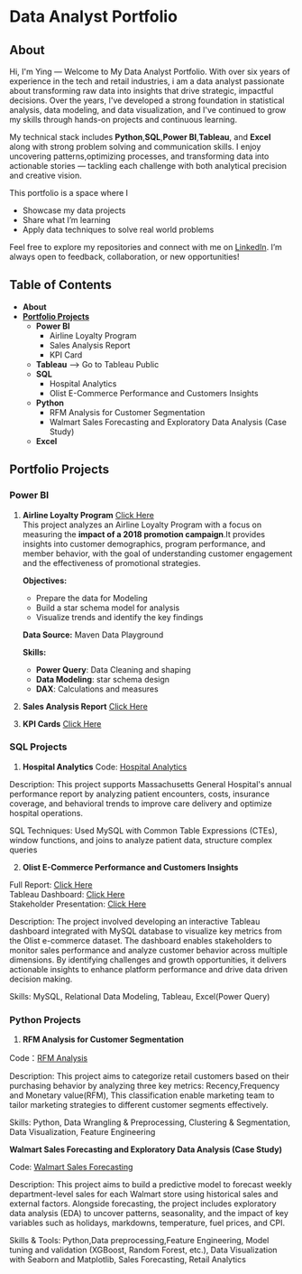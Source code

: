 
# Data Analyst Portfolio
## About 

Hi, I'm Ying — Welcome to My Data Analyst Portfolio. With over six years of experience in the tech and retail industries, i am a data analyst passionate about transforming raw data into insights that drive strategic, impactful decisions. Over the years, I've developed a strong foundation in statistical analysis, data modeling, and data visualization, and I've continued to grow my skills through hands-on projects and continuous learning.

My technical stack includes **Python**,**SQL**,**Power BI**,**Tableau**, and **Excel** along with strong problem solving and communication skills. I enjoy uncovering patterns,optimizing processes, and transforming data into actionable stories — tackling each challenge with both analytical precision and creative vision.

This portfolio is a space where I
* Showcase my data projects
* Share what I’m learning
* Apply data techniques to solve real world problems

Feel free to explore my repositories and connect with me on [LinkedIn](https://www.linkedin.com/in/jasmine-ying-zhang/). I’m always open to feedback, collaboration, or new opportunities!


## Table of Contents
* **About**
* [**Portfolio Projects**](#portfolio-projects)
  * **Power BI**
    * Airline Loyalty Program
    * Sales Analysis Report
    * KPI Card
  * **Tableau** --> Go to Tableau Public
  * **SQL**
    * Hospital Analytics
    * Olist E-Commerce Performance and Customers Insights
  * **Python**
    * RFM Analysis for Customer Segmentation
    * Walmart Sales Forecasting and Exploratory Data Analysis (Case Study)
  * **Excel**



## Portfolio Projects

### Power BI

1. **Airline Loyalty Program** [Click Here]()  
This project analyzes an Airline Loyalty Program with a focus on measuring the **impact of a 2018 promotion campaign**.It provides insights into customer demographics, program performance, and member behavior, with the goal of understanding customer engagement and the effectiveness of promotional strategies.

   **Objectives:**   
    * Prepare the data for Modeling
    * Build a star schema model for analysis
    * Visualize trends and identify the key findings
   
   **Data Source:** Maven Data Playground

   **Skills:**
    * **Power Query**: Data Cleaning and shaping
    * **Data Modeling**: star schema design
    * **DAX**: Calculations and measures

3. **Sales Analysis Report** [Click Here](https://app.powerbi.com/view?r=eyJrIjoiYTJiZWFhNjItMDNiNy00MmVlLTg5MWYtMWU4NjdkMDc0Y2FjIiwidCI6ImZmZGU3MTU5LTVlMDAtNGEzNy1hN2NhLWIyMzRlODIzM2UxMiIsImMiOjEwfQ%3D%3D)
   
4. **KPI Cards** [Click Here](https://app.powerbi.com/view?r=eyJrIjoiOGNmZDM3OGMtYzZjOS00YzMzLThjODQtMDc3ODk3ZGI2NTY4IiwidCI6ImZmZGU3MTU5LTVlMDAtNGEzNy1hN2NhLWIyMzRlODIzM2UxMiIsImMiOjEwfQ%3D%3D)

### SQL Projects

1. **Hospital Analytics**
Code: [Hospital Analytics](https://github.com/yingzhang-data/Hospital-Analytics)

Description: This project supports Massachusetts General Hospital's annual performance report by analyzing patient encounters, costs, insurance coverage, and behavioral trends to improve care delivery and optimize hospital operations.

SQL Techniques: Used MySQL with Common Table Expressions (CTEs), window functions, and joins to analyze patient data, structure complex queries  

2. **Olist E-Commerce Performance and Customers Insights**

Full Report: [Click Here](https://github.com/yingzhang-da/Olist_E-Commerce_Data_Analysis)  
Tableau Dashboard: [Click Here](https://public.tableau.com/app/profile/ying.zhang2739/viz/OlistE-CommercePerformanceandCustomersInsights/KPIsSummary)  
Stakeholder Presentation: [Click Here](https://docs.google.com/presentation/d/1BANIRmxoFIX8FTlIWr5cwrdrE1XaBONxXXgfg82vAS0/edit?usp=sharing)

Description: The project involved developing an interactive Tableau dashboard integrated with MySQL database to visualize key metrics from the Olist e-commerce dataset. The dashboard enables stakeholders to monitor sales performance and analyze customer behavior across multiple dimensions. By identifying challenges and growth opportunities, it delivers actionable insights to enhance platform performance and drive data driven decision making.

Skills: MySQL, Relational Data Modeling, Tableau, Excel(Power Query) 

### Python Projects

1. **RFM Analysis for Customer Segmentation**

Code：[RFM Analysis](https://github.com/yingzhang-da/PortfolioProjects/blob/main/RFM%20Analysis%20for%20Customer%20Segmentation.ipynb)

Description: This project aims to categorize retail customers based on their purchasing behavior by analyzing three key metrics: Recency,Frequency and Monetary value(RFM), This classification enable marketing team to tailor marketing strategies to different customer segments effectively.

Skills: Python, Data Wrangling & Preprocessing, Clustering & Segmentation, Data Visualization, Feature Engineering


**Walmart Sales Forecasting and Exploratory Data Analysis (Case Study)**

Code: [Walmart Sales Forecasting](https://github.com/yingzhang-da/PortfolioProjects/blob/main/Warmart%20Sales%20Forecasting%20and%20Exploratory%20Data%20Analysis.ipynb)

Description: This project aims to build a predictive model to forecast weekly department-level sales for each Walmart store using historical sales and external factors. Alongside forecasting, the project includes exploratory data analysis (EDA) to uncover patterns, seasonality, and the impact of key variables such as holidays, markdowns, temperature, fuel prices, and CPI.

Skills & Tools: Python,Data preprocessing,Feature Engineering, Model tuning and validation (XGBoost, Random Forest, etc.), Data Visualization with Seaborn and Matplotlib, Sales Forecasting, Retail Analytics




